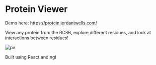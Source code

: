 # Protein Viewer

Demo here: https://protein.jordantwells.com/

View any protein from the RCSB, explore different residues, and look at interactions between residues!


![pv](https://user-images.githubusercontent.com/8213365/170427217-f7bd6a8c-ef3d-41d4-acfc-3b0803274172.png)

Built using React and ngl
